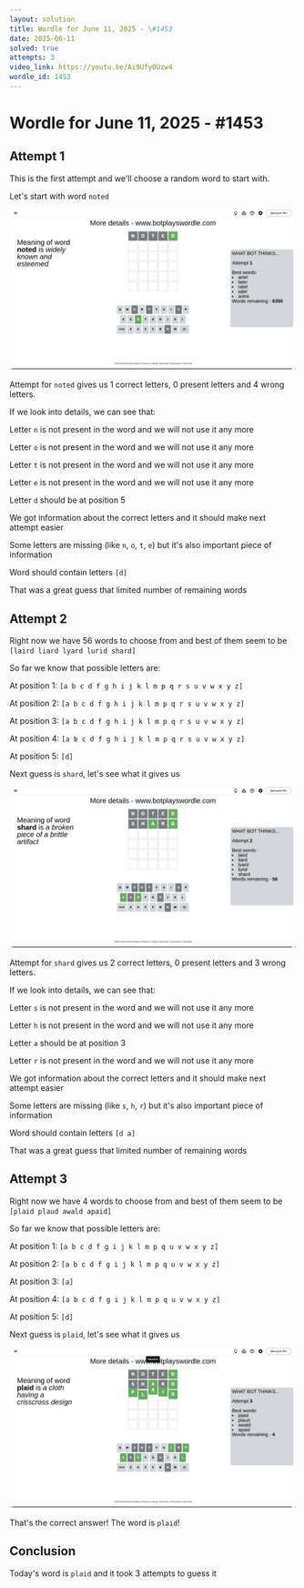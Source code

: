```yaml
---
layout: solution
title: Wordle for June 11, 2025 - \#1453
date: 2025-06-11
solved: true
attempts: 3
video_link: https://youtu.be/Ai9UfyOUzw4
wordle_id: 1453
---
```


# Wordle for June 11, 2025 - \#1453

## Attempt 1

This is the first attempt and we'll choose a random word to start with.

Let's start with word `noted`

![Attempt 1](2025-06-11/attempt-1.png)

Attempt for `noted` gives us 1 correct letters, 0 present letters and 4 wrong letters.

If we look into details, we can see that:

Letter `n` is not present in the word and we will not use it any more

Letter `o` is not present in the word and we will not use it any more

Letter `t` is not present in the word and we will not use it any more

Letter `e` is not present in the word and we will not use it any more

Letter `d` should be at position 5

We got information about the correct letters and it should make next attempt easier

Some letters are missing (like `n`, `o`, `t`, `e`) but it's also important piece of information

Word should contain letters `[d]`

That was a great guess that limited number of remaining words



## Attempt 2

Right now we have 56 words to choose from and best of them seem to be `[laird liard lyard lurid shard]`

So far we know that possible letters are:

At position 1: `[a b c d f g h i j k l m p q r s u v w x y z]`

At position 2: `[a b c d f g h i j k l m p q r s u v w x y z]`

At position 3: `[a b c d f g h i j k l m p q r s u v w x y z]`

At position 4: `[a b c d f g h i j k l m p q r s u v w x y z]`

At position 5: `[d]`

Next guess is `shard`, let's see what it gives us

![Attempt 2](2025-06-11/attempt-2.png)

Attempt for `shard` gives us 2 correct letters, 0 present letters and 3 wrong letters.

If we look into details, we can see that:

Letter `s` is not present in the word and we will not use it any more

Letter `h` is not present in the word and we will not use it any more

Letter `a` should be at position 3

Letter `r` is not present in the word and we will not use it any more

We got information about the correct letters and it should make next attempt easier

Some letters are missing (like `s`, `h`, `r`) but it's also important piece of information

Word should contain letters `[d a]`

That was a great guess that limited number of remaining words



## Attempt 3

Right now we have 4 words to choose from and best of them seem to be `[plaid plaud awald apaid]`

So far we know that possible letters are:

At position 1: `[a b c d f g i j k l m p q u v w x y z]`

At position 2: `[a b c d f g i j k l m p q u v w x y z]`

At position 3: `[a]`

At position 4: `[a b c d f g i j k l m p q u v w x y z]`

At position 5: `[d]`

Next guess is `plaid`, let's see what it gives us

![Attempt 3](2025-06-11/attempt-3.png)

That's the correct answer! The word is `plaid`!

## Conclusion

Today's word is `plaid` and it took 3 attempts to guess it

